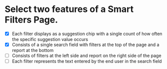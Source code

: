 # Select two features of a Smart Filters Page.

- [x] Each filter displays as a suggestion chip with a single count of how often the specific suggestion value occurs
- [x] Consists of a single search field with filters at the top of the page and a report at the bottom
- [ ] Consists of filters at the left side and report on the right side of the page
- [ ] Each filter represents the text entered by the end user in the search field